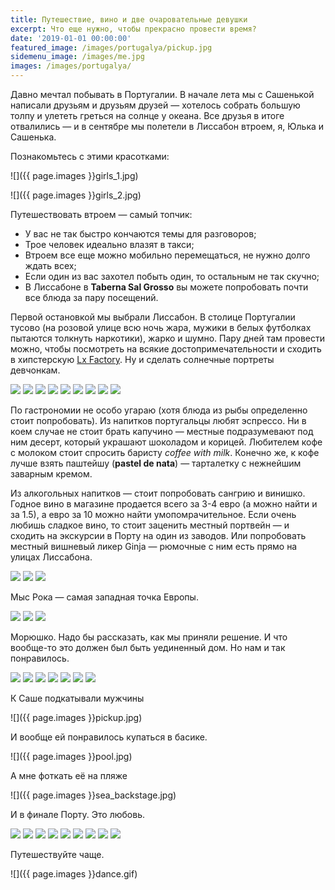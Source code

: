 ```yaml
---
title: Путешествие, вино и две очаровательные девушки
excerpt: Что еще нужно, чтобы прекрасно провести время?
date: '2019-01-01 00:00:00'
featured_image: /images/portugalya/pickup.jpg
sidemenu_image: /images/me.jpg
images: /images/portugalya/
---
```


Давно мечтал побывать в Португалии. В начале лета мы с Сашенькой написали друзьям и друзьям друзей — хотелось собрать большую толпу и улететь греться на солнце у океана. Все друзья в итоге отвалились — и в сентябре мы полетели в Лиссабон втроем, я, Юлька и Сашенька.

Познакомьтесь с этими красотками:

![]({{ page.images }}girls_1.jpg)

![]({{ page.images }}girls_2.jpg)

Путешествовать втроем — самый топчик:
- У вас не так быстро кончаются темы для разговоров;
- Трое человек идеально влазят в такси;
- Втроем все еще можно мобильно перемещаться, не нужно долго ждать всех;
- Если один из вас захотел побыть один, то остальным не так скучно;
- В Лиссабоне в **Taberna Sal Grosso** вы можете попробовать почти все блюда за пару посещений.

Первой остановкой мы выбрали Лиссабон. В столице Португалии тусово (на розовой улице всю ночь жара, мужики в белых футболках пытаются толкнуть наркотики), жарко и шумно. Пару дней там провести можно, чтобы посмотреть на всякие достопримечательности и сходить в хипстерскую [Lx Factory](http://www.lxfactory.com/EN/welcome/). Ну и сделать солнечные портреты девчонкам.

<div class="gallery" data-columns="3">
	<img src="{{ page.images }}lisboa_1.jpg">
    <img src="{{ page.images }}lisboa_2.jpg">
    <img src="{{ page.images }}lisboa_3.jpg">
    <img src="{{ page.images }}lisboa_4.jpg">
    <img src="{{ page.images }}lisboa_5.jpg">
    <img src="{{ page.images }}lisboa_6.jpg">
    <img src="{{ page.images }}lisboa_7.jpg">
    <img src="{{ page.images }}lisboa_8.jpg">
    <img src="{{ page.images }}lisboa_9.jpg">
</div>

По гастрономии не особо угараю (хотя блюда из рыбы определенно стоит попробовать). Из напитков португальцы любят эспрессо. Ни в коем случае не стоит брать капучино — местные подразумевают под ним десерт, который украшают шоколадом и корицей. Любителем кофе с молоком стоит спросить баристу *coffee with milk*. Конечно же, к кофе лучше взять паштейшу (**pastel de nata**) — тарталетку с нежнейшим заварным кремом.

Из алкогольных напитков — стоит попробовать сангрию и винишко. Годное вино в магазине продается всего за 3-4 евро (а можно найти и за 1.5), а евро за 10 можно найти умопомрачительное. Если очень любишь сладкое вино, то стоит заценить местный портвейн — и сходить на экскурсии в Порту на один из заводов. Или попробовать местный вишневый ликер Ginja — рюмочные с ним есть прямо на улицах Лиссабона.

<div class="gallery" data-columns="3">
    <img src="{{ page.images }}drink_port.jpg">
    <img src="{{ page.images }}drink_sangria.jpg">
    <img src="{{ page.images }}drink_wine.jpg">
</div>

Мыс Рока — самая западная точка Европы.

<div class="gallery" data-columns="2">
	<img src="{{ page.images }}cabo_da_roca_1.jpg">
    <img src="{{ page.images }}cabo_da_roca_2.jpg">
    <img src="{{ page.images }}cabo_da_roca_3.jpg">
</div>

Морюшко. Надо бы рассказать, как мы приняли решение. И что вообще-то это должен был быть уединенный дом. Но нам и так понравилось.

<div class="gallery" data-columns="3">
	<img src="{{ page.images }}sea_1.jpg">
    <img src="{{ page.images }}sea_2.jpg">
    <img src="{{ page.images }}sea_3.jpg">
    <img src="{{ page.images }}sea_4.jpg">
    <img src="{{ page.images }}sea_5.jpg">
    <img src="{{ page.images }}sea_6.jpg">
    <img src="{{ page.images }}sea_7.jpg">
</div>

К Саше подкатывали мужчины

![]({{ page.images }}pickup.jpg)

И вообще ей понравилось купаться в басике.

![]({{ page.images }}pool.jpg)

А мне фоткать её на пляже

![]({{ page.images }}sea_backstage.jpg)

И в финале Порту. Это любовь.

<div class="gallery" data-columns="3">
	<img src="{{ page.images }}porto_1.jpg">
    <img src="{{ page.images }}porto_2.jpg">
    <img src="{{ page.images }}porto_3.jpg">
    <img src="{{ page.images }}porto_4.jpg">
    <img src="{{ page.images }}porto_5.jpg">
    <img src="{{ page.images }}porto_6.jpg">
    <img src="{{ page.images }}porto_7.jpg">
    <img src="{{ page.images }}porto_8.jpg">
    <img src="{{ page.images }}porto_9.jpg">
</div>

Путешествуйте чаще. 

![]({{ page.images }}dance.gif)